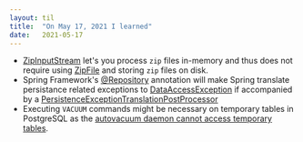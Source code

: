 ```yaml
---
layout: til
title:  "On May 17, 2021 I learned"
date:   2021-05-17
---
```


- [ZipInputStream](https://docs.oracle.com/en/java/javase/11/docs/api/java.base/java/util/zip/ZipInputStream.html) let's you process `zip` files in-memory and thus does not require using [ZipFile](https://docs.oracle.com/javase/7/docs/api/java/util/zip/ZipFile.html) and storing `zip` files on disk.
- Spring Framework's [@Repository](https://docs.spring.io/spring-framework/docs/current/javadoc-api/org/springframework/stereotype/Repository.html) annotation will make Spring translate persistance related exceptions to [DataAccessException](https://docs.spring.io/spring-framework/docs/current/javadoc-api/org/springframework/dao/DataAccessException.html) if accompanied by a [PersistenceExceptionTranslationPostProcessor](https://docs.spring.io/spring-framework/docs/current/javadoc-api/org/springframework/dao/annotation/PersistenceExceptionTranslationPostProcessor.html)
- Executing `VACUUM` commands might be necessary on temporary tables in PostgreSQL as the [autovacuum daemon cannot access temporary tables](https://www.postgresql.org/docs/current/routine-vacuuming.html#id-1.6.11.10.9.2).
